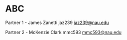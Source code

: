 # ABC

Partner 1 - 
James Zanetti
jaz239
jaz239@nau.edu

Partner 2 -
McKenzie Clark
mmc593
mmc593@nau.edu
